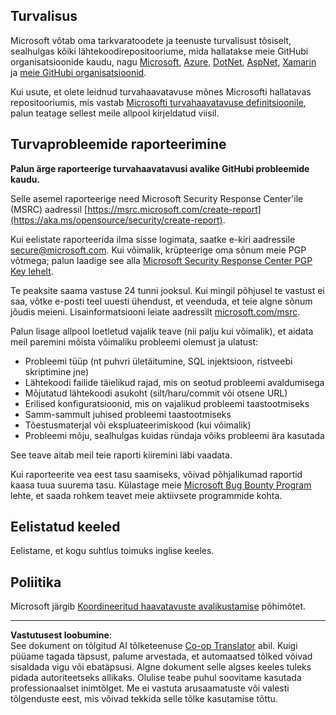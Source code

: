 <!--
CO_OP_TRANSLATOR_METADATA:
{
  "original_hash": "a583f49d359c7ebba61433e4dfcd05a9",
  "translation_date": "2025-10-11T11:16:43+00:00",
  "source_file": "SECURITY.md",
  "language_code": "et"
}
-->
<!-- BEGIN MICROSOFT SECURITY.MD V0.0.7 BLOCK -->

## Turvalisus

Microsoft võtab oma tarkvaratoodete ja teenuste turvalisust tõsiselt, sealhulgas kõiki lähtekoodirepositooriume, mida hallatakse meie GitHubi organisatsioonide kaudu, nagu [Microsoft](https://github.com/Microsoft), [Azure](https://github.com/Azure), [DotNet](https://github.com/dotnet), [AspNet](https://github.com/aspnet), [Xamarin](https://github.com/xamarin) ja [meie GitHubi organisatsioonid](https://opensource.microsoft.com/).

Kui usute, et olete leidnud turvahaavatavuse mõnes Microsofti hallatavas repositooriumis, mis vastab [Microsofti turvahaavatavuse definitsioonile](https://aka.ms/opensource/security/definition), palun teatage sellest meile allpool kirjeldatud viisil.

## Turvaprobleemide raporteerimine

**Palun ärge raporteerige turvahaavatavusi avalike GitHubi probleemide kaudu.**

Selle asemel raporteerige need Microsoft Security Response Center'ile (MSRC) aadressil [https://msrc.microsoft.com/create-report](https://aka.ms/opensource/security/create-report).

Kui eelistate raporteerida ilma sisse logimata, saatke e-kiri aadressile [secure@microsoft.com](mailto:secure@microsoft.com). Kui võimalik, krüpteerige oma sõnum meie PGP võtmega; palun laadige see alla [Microsoft Security Response Center PGP Key lehelt](https://aka.ms/opensource/security/pgpkey).

Te peaksite saama vastuse 24 tunni jooksul. Kui mingil põhjusel te vastust ei saa, võtke e-posti teel uuesti ühendust, et veenduda, et teie algne sõnum jõudis meieni. Lisainformatsiooni leiate aadressilt [microsoft.com/msrc](https://aka.ms/opensource/security/msrc).

Palun lisage allpool loetletud vajalik teave (nii palju kui võimalik), et aidata meil paremini mõista võimaliku probleemi olemust ja ulatust:

  * Probleemi tüüp (nt puhvri ületäitumine, SQL injektsioon, ristveebi skriptimine jne)
  * Lähtekoodi failide täielikud rajad, mis on seotud probleemi avaldumisega
  * Mõjutatud lähtekoodi asukoht (silt/haru/commit või otsene URL)
  * Erilised konfiguratsioonid, mis on vajalikud probleemi taastootmiseks
  * Samm-sammult juhised probleemi taastootmiseks
  * Tõestusmaterjal või ekspluateerimiskood (kui võimalik)
  * Probleemi mõju, sealhulgas kuidas ründaja võiks probleemi ära kasutada

See teave aitab meil teie raporti kiiremini läbi vaadata.

Kui raporteerite vea eest tasu saamiseks, võivad põhjalikumad raportid kaasa tuua suurema tasu. Külastage meie [Microsoft Bug Bounty Program](https://aka.ms/opensource/security/bounty) lehte, et saada rohkem teavet meie aktiivsete programmide kohta.

## Eelistatud keeled

Eelistame, et kogu suhtlus toimuks inglise keeles.

## Poliitika

Microsoft järgib [Koordineeritud haavatavuste avalikustamise](https://aka.ms/opensource/security/cvd) põhimõtet.

<!-- END MICROSOFT SECURITY.MD BLOCK -->

---

**Vastutusest loobumine**:  
See dokument on tõlgitud AI tõlketeenuse [Co-op Translator](https://github.com/Azure/co-op-translator) abil. Kuigi püüame tagada täpsust, palume arvestada, et automaatsed tõlked võivad sisaldada vigu või ebatäpsusi. Algne dokument selle algses keeles tuleks pidada autoriteetseks allikaks. Olulise teabe puhul soovitame kasutada professionaalset inimtõlget. Me ei vastuta arusaamatuste või valesti tõlgenduste eest, mis võivad tekkida selle tõlke kasutamise tõttu.